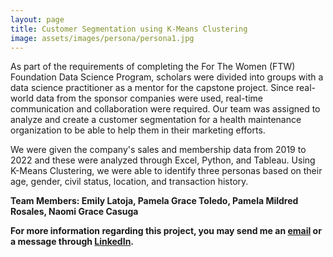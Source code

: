 ```yaml
---
layout: page
title: Customer Segmentation using K-Means Clustering
image: assets/images/persona/persona1.jpg
---
```


<p>As part of the requirements of completing the For The Women (FTW) Foundation Data Science Program, scholars were divided into groups with a data science practitioner as a mentor for the capstone project. Since real-world data from the sponsor companies were used, real-time communication and collaboration were required. Our team was assigned to analyze and create a customer segmentation for a health maintenance organization to be able to help them in their marketing efforts.</p>
<p>We were given the company's sales and membership data from 2019 to 2022 and these were analyzed through Excel, Python, and Tableau. Using K-Means Clustering, we were able to identify three personas based on their age, gender, civil status, location, and transaction history.</p>
<p><b>Team Members: Emily Latoja, Pamela Grace Toledo, Pamela Mildred Rosales, Naomi Grace Casuga</b></p>
<p><b>For more information regarding this project, you may send me an <a href="mailto:naomicasuga@gmail.com">email</a> or a message through <a href="https://www.linkedin.com/in/naomicasuga/">LinkedIn</a>.</b></p>
